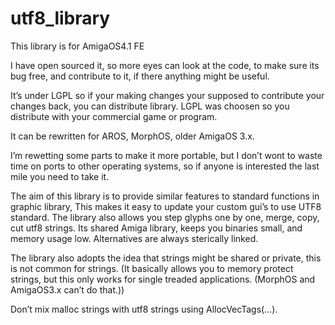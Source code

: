 # utf8_library

This library is for AmigaOS4.1 FE

I have open sourced it, so more eyes can look at the code, to make sure its bug free,
and contribute to it, if there anything might be useful.

It’s under LGPL so if your making changes your supposed to contribute your changes back,
you can distribute library. LGPL was choosen so you distribute with your commercial game or program.

It can be rewritten for AROS, MorphOS, older AmigaOS 3.x.

I’m rewetting some parts to make it more portable, 
but I don’t wont to waste time on ports to other operating systems,
so if anyone is interested the last mile you need to take it.

The aim of this library is to provide similar features to standard functions in graphic library,
This makes it easy to update your custom gui’s to use UTF8 standard.
The library also allows you step glyphs one by one, merge, copy, cut utf8 strings.
Its shared Amiga library, keeps you binaries small, and memory usage low.
Alternatives are always sterically linked.

The library also adopts the idea that strings might be shared or private, this is not common for strings.
(It basically allows you to memory protect strings, but this only works for single treaded applications.
(MorphOS and AmigaOS3.x can’t do that.))

Don’t mix malloc strings with utf8 strings using AllocVecTags(...).
